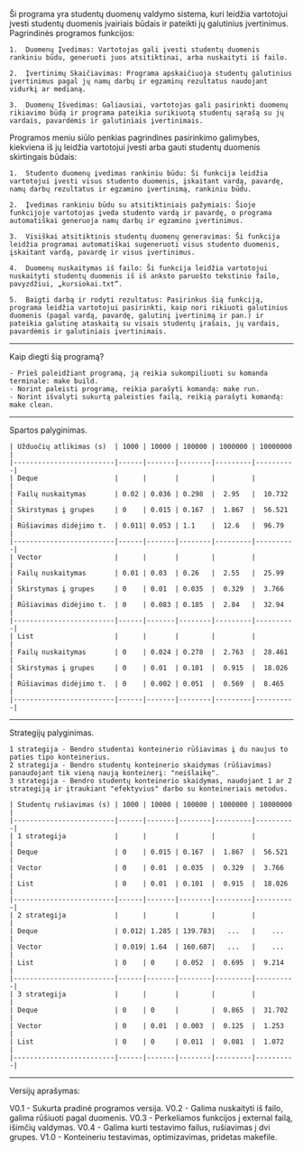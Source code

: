 Ši programa yra studentų duomenų valdymo sistema, kuri leidžia vartotojui įvesti studentų duomenis įvairiais būdais ir pateikti jų galutinius įvertinimus. Pagrindinės programos funkcijos:

    1.  Duomenų Įvedimas: Vartotojas gali įvesti studentų duomenis rankiniu būdu, generuoti juos atsitiktinai, arba nuskaityti iš failo.

    2.  Įvertinimų Skaičiavimas: Programa apskaičiuoja studentų galutinius įvertinimus pagal jų namų darbų ir egzaminų rezultatus naudojant vidurkį ar medianą.

    3.  Duomenų Išvedimas: Galiausiai, vartotojas gali pasirinkti duomenų rikiavimo būdą ir programa pateikia surikiuotą studentų sąrašą su jų vardais, pavardėmis ir galutiniais įvertinimais.

Programos meniu siūlo penkias pagrindines pasirinkimo galimybes, kiekviena iš jų leidžia vartotojui įvesti arba gauti studentų duomenis skirtingais būdais:

    1.  Studento duomenų įvedimas rankiniu būdu: Ši funkcija leidžia vartotojui įvesti visus studento duomenis, įskaitant vardą, pavardę, namų darbų rezultatus ir egzamino įvertinimą, rankiniu būdu.

    2.  Įvedimas rankiniu būdu su atsitiktiniais pažymiais: Šioje funkcijoje vartotojas įveda studento vardą ir pavardę, o programa automatiškai generuoja namų darbų ir egzamino įvertinimus.

    3.  Visiškai atsitiktinis studentų duomenų generavimas: Ši funkcija leidžia programai automatiškai sugeneruoti visus studento duomenis, įskaitant vardą, pavardę ir visus įvertinimus.

    4.  Duomenų nuskaitymas iš failo: Ši funkcija leidžia vartotojui nuskaityti studentų duomenis iš iš anksto paruošto tekstinio failo, pavyzdžiui, „kursiokai.txt“.

    5.  Baigti darbą ir rodyti rezultatus: Pasirinkus šią funkciją, programa leidžia vartotojui pasirinkti, kaip nori rikiuoti galutinius duomenis (pagal vardą, pavardę, galutinį įvertinimą ir pan.) ir pateikia galutinę ataskaitą su visais studentų įrašais, jų vardais, pavardėmis ir galutiniais įvertinimais.

---

Kaip diegti šią programą?

    - Prieš paleidžiant programą, ją reikia sukompiliuoti su komanda terminale: make build.
    - Norint paleisti programą, reikia parašyti komandą: make run.
    - Norint išvalyti sukurtą paleisties failą, reikią parašyti komandą: make clean.

---

Spartos palyginimas.

    | Užduočių atlikimas (s)  | 1000 | 10000 | 100000 | 1000000 | 10000000 |
    |-------------------------|------|-------|--------|---------|----------|
    | Deque                   |      |       |        |         |          |
    | Failų nuskaitymas       | 0.02 | 0.036 | 0.298  |  2.95   |  10.732  |
    | Skirstymas į grupes     | 0    | 0.015 | 0.167  |  1.867  |  56.521  |
    | Rūšiavimas didėjimo t.  | 0.011| 0.053 | 1.1    |  12.6   |  96.79   |
    |-------------------------|------|-------|--------|---------|----------|
    | Vector                  |      |       |        |         |          |
    | Failų nuskaitymas       | 0.01 | 0.03  | 0.26   |  2.55   |  25.99   |
    | Skirstymas į grupes     | 0    | 0.01  | 0.035  |  0.329  |  3.766   |
    | Rūšiavimas didėjimo t.  | 0    | 0.083 | 0.185  |  2.84   |  32.94   |
    |-------------------------|------|-------|--------|---------|----------|
    | List                    |      |       |        |         |          |
    | Failų nuskaitymas       | 0    | 0.024 | 0.278  |  2.763  |  28.461  |
    | Skirstymas į grupes     | 0    | 0.01  | 0.101  |  0.915  |  18.026  |
    | Rūšiavimas didėjimo t.  | 0    | 0.002 | 0.051  |  0.569  |  8.465   |
    |-------------------------|------|-------|--------|---------|----------|

---

Strategijų palyginimas.

    1 strategija - Bendro studentai konteinerio rūšiavimas į du naujus to paties tipo konteinerius.
    2 strategija - Bendro studentų konteinerio skaidymas (rūšiavimas) panaudojant tik vieną naują konteinerį: "neišlaikę".
    3 strategija - Bendro studentų konteinerio skaidymas, naudojant 1 ar 2 strategiją ir įtraukiant "efektyvius" darbo su konteineriais metodus.

    | Studentų rušiavimas (s) | 1000 | 10000 | 100000 | 1000000 | 10000000 |
    |-------------------------|------|-------|--------|---------|----------|
    | 1 strategija            |      |       |        |         |          |
    | Deque                   | 0    | 0.015 | 0.167  |  1.867  |  56.521  |
    | Vector                  | 0    | 0.01  | 0.035  |  0.329  |  3.766   |
    | List                    | 0    | 0.01  | 0.101  |  0.915  |  18.026  |
    |-------------------------|------|-------|--------|---------|----------|
    | 2 strategija            |      |       |        |         |          |
    | Deque                   | 0.012| 1.285 | 139.783|   ...   |    ...   |
    | Vector                  | 0.019| 1.64  | 160.687|   ...   |    ...   |
    | List                    | 0    | 0     | 0.052  |  0.695  |  9.214   |
    |-------------------------|------|-------|--------|---------|----------|
    | 3 strategija            |      |       |        |         |          |
    | Deque                   | 0    | 0     |        |  0.865  |  31.702  |
    | Vector                  | 0    | 0.01  | 0.003  |  0.125  |  1.253   |
    | List                    | 0    | 0     | 0.011  |  0.081  |  1.072   |
    |-------------------------|------|-------|--------|---------|----------|

---

Versijų aprašymas:

V0.1 - Sukurta pradinė programos versija.
V0.2 - Galima nuskaityti iš failo, galima rūšiuoti pagal duomenis.
V0.3 - Perkeliamos funkcijos į external failą, išimčių valdymas.
V0.4 - Galima kurti testavimo failus, rušiavimas į dvi grupes.
V1.0 - Konteineriu testavimas, optimizavimas, pridetas makefile.
